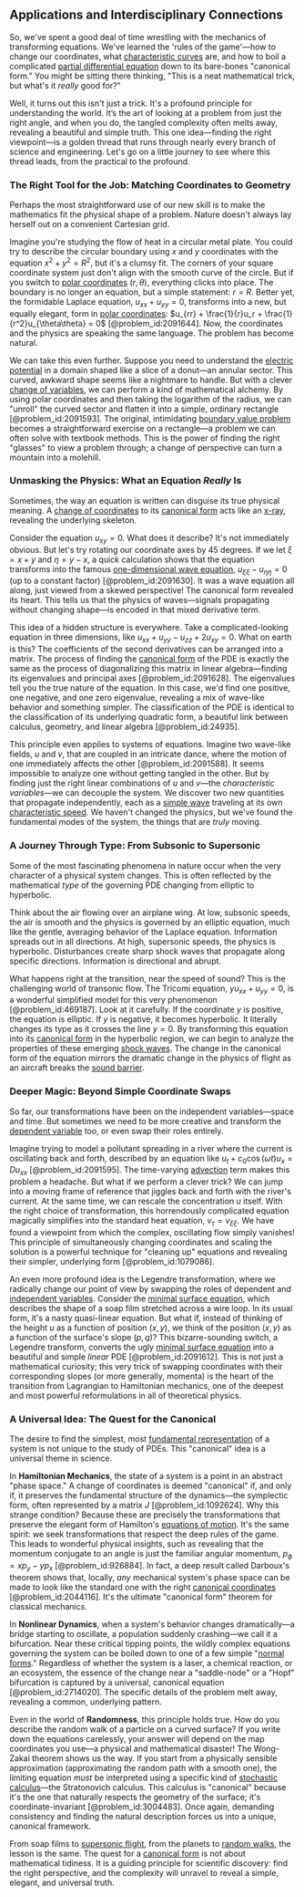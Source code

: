 ## Applications and Interdisciplinary Connections

So, we've spent a good deal of time wrestling with the mechanics of transforming equations. We've learned the 'rules of the game'—how to change our coordinates, what [characteristic curves](@article_id:174682) are, and how to boil a complicated [partial differential equation](@article_id:140838) down to its bare-bones "canonical form." You might be sitting there thinking, "This is a neat mathematical trick, but what's it *really* good for?"

Well, it turns out this isn't just a trick. It's a profound principle for understanding the world. It’s the art of looking at a problem from just the right angle, and when you do, the tangled complexity often melts away, revealing a beautiful and simple truth. This one idea—finding the right viewpoint—is a golden thread that runs through nearly every branch of science and engineering. Let's go on a little journey to see where this thread leads, from the practical to the profound.

### The Right Tool for the Job: Matching Coordinates to Geometry

Perhaps the most straightforward use of our new skill is to make the mathematics fit the physical shape of a problem. Nature doesn't always lay herself out on a convenient Cartesian grid.

Imagine you're studying the flow of heat in a circular metal plate. You could try to describe the circular boundary using $x$ and $y$ coordinates with the equation $x^2 + y^2 = R^2$, but it's a clumsy fit. The corners of your square coordinate system just don't align with the smooth curve of the circle. But if you switch to [polar coordinates](@article_id:158931) $(r, \theta)$, everything clicks into place. The boundary is no longer an equation, but a simple statement: $r = R$. Better yet, the formidable Laplace equation, $u_{xx} + u_{yy} = 0$, transforms into a new, but equally elegant, form in [polar coordinates](@article_id:158931): $u_{rr} + \frac{1}{r}u_r + \frac{1}{r^2}u_{\theta\theta} = 0$ [@problem_id:2091644]. Now, the coordinates and the physics are speaking the same language. The problem has become natural.

We can take this even further. Suppose you need to understand the [electric potential](@article_id:267060) in a domain shaped like a slice of a donut—an annular sector. This curved, awkward shape seems like a nightmare to handle. But with a clever [change of variables](@article_id:140892), we can perform a kind of mathematical alchemy. By using polar coordinates and then taking the logarithm of the radius, we can "unroll" the curved sector and flatten it into a simple, ordinary rectangle [@problem_id:2091593]. The original, intimidating [boundary value problem](@article_id:138259) becomes a straightforward exercise on a rectangle—a problem we can often solve with textbook methods. This is the power of finding the right "glasses" to view a problem through; a change of perspective can turn a mountain into a molehill.

### Unmasking the Physics: What an Equation *Really* Is

Sometimes, the way an equation is written can disguise its true physical meaning. A [change of coordinates](@article_id:272645) to its [canonical form](@article_id:139743) acts like an [x-ray](@article_id:187155), revealing the underlying skeleton.

Consider the equation $u_{xy} = 0$. What does it describe? It's not immediately obvious. But let's try rotating our coordinate axes by 45 degrees. If we let $\xi = x+y$ and $\eta = y-x$, a quick calculation shows that the equation transforms into the famous [one-dimensional wave equation](@article_id:164330), $u_{\xi\xi} - u_{\eta\eta} = 0$ (up to a constant factor) [@problem_id:2091630]. It was a wave equation all along, just viewed from a skewed perspective! The canonical form revealed its heart. This tells us that the physics of waves—signals propagating without changing shape—is encoded in that mixed derivative term.

This idea of a hidden structure is everywhere. Take a complicated-looking equation in three dimensions, like $u_{xx} + u_{yy} - u_{zz} + 2u_{xy} = 0$. What on earth is this? The coefficients of the second derivatives can be arranged into a matrix. The process of finding the [canonical form](@article_id:139743) of the PDE is exactly the same as the process of diagonalizing this matrix in linear algebra—finding its eigenvalues and principal axes [@problem_id:2091628]. The eigenvalues tell you the true nature of the equation. In this case, we'd find one positive, one negative, and one zero eigenvalue, revealing a mix of wave-like behavior and something simpler. The classification of the PDE is identical to the classification of its underlying quadratic form, a beautiful link between calculus, geometry, and linear algebra [@problem_id:24935].

This principle even applies to systems of equations. Imagine two wave-like fields, $u$ and $v$, that are coupled in an intricate dance, where the motion of one immediately affects the other [@problem_id:2091588]. It seems impossible to analyze one without getting tangled in the other. But by finding just the right linear combinations of $u$ and $v$—the *characteristic variables*—we can decouple the system. We discover two new quantities that propagate independently, each as a [simple wave](@article_id:183555) traveling at its own [characteristic speed](@article_id:173276). We haven't changed the physics, but we've found the fundamental modes of the system, the things that are *truly* moving.

### A Journey Through Type: From Subsonic to Supersonic

Some of the most fascinating phenomena in nature occur when the very character of a physical system changes. This is often reflected by the mathematical *type* of the governing PDE changing from elliptic to hyperbolic.

Think about the air flowing over an airplane wing. At low, subsonic speeds, the air is smooth and the physics is governed by an elliptic equation, much like the gentle, averaging behavior of the Laplace equation. Information spreads out in all directions. At high, supersonic speeds, the physics is hyperbolic. Disturbances create sharp shock waves that propagate along specific directions. Information is directional and abrupt.

What happens right at the transition, near the speed of sound? This is the challenging world of transonic flow. The Tricomi equation, $y u_{xx} + u_{yy} = 0$, is a wonderful simplified model for this very phenomenon [@problem_id:469187]. Look at it carefully. If the coordinate $y$ is positive, the equation is elliptic. If $y$ is negative, it becomes hyperbolic. It literally changes its type as it crosses the line $y=0$. By transforming this equation into its [canonical form](@article_id:139743) in the hyperbolic region, we can begin to analyze the properties of these emerging [shock waves](@article_id:141910). The change in the canonical form of the equation mirrors the dramatic change in the physics of flight as an aircraft breaks the [sound barrier](@article_id:198311).

### Deeper Magic: Beyond Simple Coordinate Swaps

So far, our transformations have been on the independent variables—space and time. But sometimes we need to be more creative and transform the [dependent variable](@article_id:143183) too, or even swap their roles entirely.

Imagine trying to model a pollutant spreading in a river where the current is oscillating back and forth, described by an equation like $u_t + c_0 \cos(\omega t) u_x = D u_{xx}$ [@problem_id:2091595]. The time-varying [advection](@article_id:269532) term makes this problem a headache. But what if we perform a clever trick? We can jump into a moving frame of reference that jiggles back and forth with the river's current. At the same time, we can rescale the concentration $u$ itself. With the right choice of transformation, this horrendously complicated equation magically simplifies into the standard heat equation, $v_\tau = v_{\xi\xi}$. We have found a viewpoint from which the complex, oscillating flow simply vanishes! This principle of simultaneously changing coordinates and scaling the solution is a powerful technique for "cleaning up" equations and revealing their simpler, underlying form [@problem_id:1079086].

An even more profound idea is the Legendre transformation, where we radically change our point of view by swapping the roles of dependent and [independent variables](@article_id:266624). Consider the [minimal surface equation](@article_id:186815), which describes the shape of a soap film stretched across a wire loop. In its usual form, it's a nasty quasi-linear equation. But what if, instead of thinking of the height $u$ as a function of position $(x, y)$, we think of the position $(x, y)$ as a function of the surface's slope $(p, q)$? This bizarre-sounding switch, a Legendre transform, converts the ugly [minimal surface equation](@article_id:186815) into a beautiful and simple *linear* PDE [@problem_id:2091612]. This is not just a mathematical curiosity; this very trick of swapping coordinates with their corresponding slopes (or more generally, momenta) is the heart of the transition from Lagrangian to Hamiltonian mechanics, one of the deepest and most powerful reformulations in all of theoretical physics.

### A Universal Idea: The Quest for the Canonical

The desire to find the simplest, most [fundamental representation](@article_id:157184) of a system is not unique to the study of PDEs. This "canonical" idea is a universal theme in science.

In **Hamiltonian Mechanics**, the state of a system is a point in an abstract "phase space." A change of coordinates is deemed "canonical" if, and only if, it preserves the fundamental structure of the dynamics—the symplectic form, often represented by a matrix $J$ [@problem_id:1092624]. Why this strange condition? Because these are precisely the transformations that preserve the elegant form of Hamilton's [equations of motion](@article_id:170226). It's the same spirit: we seek transformations that respect the deep rules of the game. This leads to wonderful physical insights, such as revealing that the momentum conjugate to an angle is just the familiar angular momentum, $p_\phi = x p_y - y p_x$ [@problem_id:926884]. In fact, a deep result called Darboux's theorem shows that, locally, *any* mechanical system's phase space can be made to look like the standard one with the right [canonical coordinates](@article_id:175160) [@problem_id:2044116]. It's the ultimate "canonical form" theorem for classical mechanics.

In **Nonlinear Dynamics**, when a system's behavior changes dramatically—a bridge starting to oscillate, a population suddenly crashing—we call it a bifurcation. Near these critical tipping points, the wildly complex equations governing the system can be boiled down to one of a few simple "[normal forms](@article_id:265005)." Regardless of whether the system is a laser, a chemical reaction, or an ecosystem, the essence of the change near a "saddle-node" or a "Hopf" bifurcation is captured by a universal, canonical equation [@problem_id:2714020]. The specific details of the problem melt away, revealing a common, underlying pattern.

Even in the world of **Randomness**, this principle holds true. How do you describe the random walk of a particle on a curved surface? If you write down the equations carelessly, your answer will depend on the map coordinates you use—a physical and mathematical disaster! The Wong-Zakai theorem shows us the way. If you start from a physically sensible approximation (approximating the random path with a smooth one), the limiting equation *must* be interpreted using a specific kind of [stochastic calculus](@article_id:143370)—the Stratonovich calculus. This calculus is "canonical" because it's the one that naturally respects the geometry of the surface; it's coordinate-invariant [@problem_id:3004483]. Once again, demanding consistency and finding the natural description forces us into a unique, canonical framework.

From soap films to [supersonic flight](@article_id:269627), from the planets to [random walks](@article_id:159141), the lesson is the same. The quest for a [canonical form](@article_id:139743) is not about mathematical tidiness. It is a guiding principle for scientific discovery: find the right perspective, and the complexity will unravel to reveal a simple, elegant, and universal truth.
